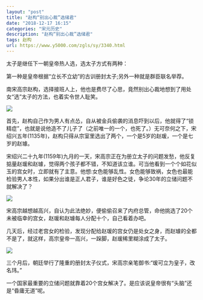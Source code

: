 ```yaml
---
layout: "post"
title: "赵构“别出心裁”选储君"
date: "2018-12-17 16:15"
categories: "宋元历史"
description: "赵构“别出心裁”选储君"
tags: 赵构
url: https://www.y5000.com/zgls/sy/3340.html
---
```






太子是继任下一朝皇帝热人选，选太子方式有两种：

第一种是皇帝根据“立长不立幼”的古训册封太子;另外一种就是群臣联名举荐。

南宋高宗赵构，选择接班人上，他也是费尽了心思，竟然别出心裁地想到了用处女“选”太子的方法，也着实令世人耻笑。

![](https://img.y5000.com/uploads/allimg/161021/8-161021151F1X2.jpg)

首先，赵构自己作为男人有点怂，自从被金兵偷袭的消息吓到以后，他就得了“锁精症”，也就是说他造不了儿子了（之前唯一的一个，也死了。）无可奈何之下，宋绍兴五年(1135年)，赵构只得从宗室里选出了两个，一个是5岁的赵瑗，一个是七岁的赵璩。

宋绍兴二十九年(1159年)九月的一天，宋高宗正在为册立太子的问题发愁，他反复掂量赵瑗和赵璩，觉得两个孩子都不错，不知道该立谁。可当他看到一个个如花似玉的宫女时，立即就有了主意。他想:女色能够乱性。女色能够致祸，女色也最能检验男人本性，如果分出谁是正人君子，谁是好色之徒，争论30年的立储问题不就解决了？

![](https://img.y5000.com/uploads/allimg/161021/8-161021151G0107.jpg)

宋高宗越想越高兴，自认为此法绝妙，便偷偷召来了内府总管，命他挑选了20个未被临幸的宫女，赵瑗和赵璩每人分配十个，自己看着办吧。

几天后，经过老宫女的检验，发现分配给赵瑗的宫女仍是处女之身，而赵璩的全都不是了，就这样，高宗皇帝一高兴，一跺脚，赵瑗稀里糊涂成了太子。

![](https://img.y5000.com/uploads/allimg/161021/8-161021151GVZ.jpg)

三个月后，朝廷举行了隆重的册封太子仪式，宋高宗亲笔御书:“瑗可立为皇子，改名玮。”

一个国家最重要的立储问题就靠着20个宫女解决了。是应该说皇帝很有“头脑”还是“昏庸无道”呢。
